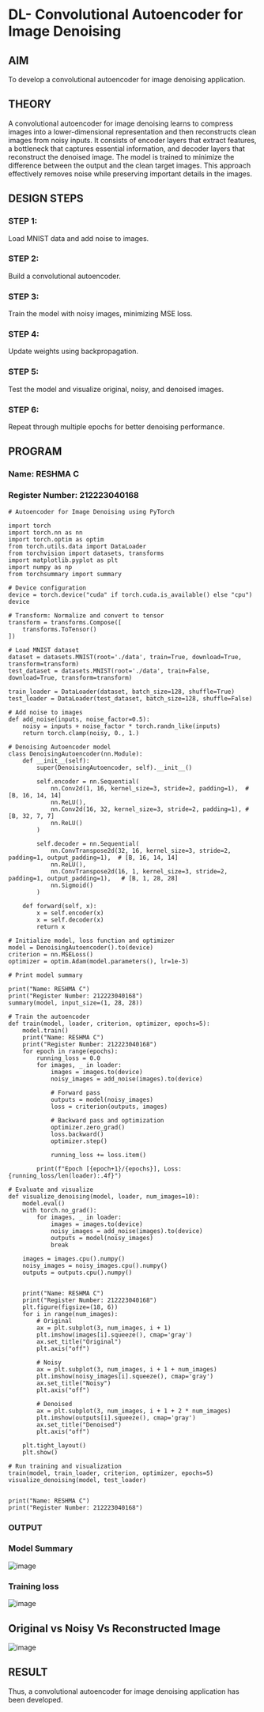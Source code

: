 # DL- Convolutional Autoencoder for Image Denoising

## AIM
To develop a convolutional autoencoder for image denoising application.

## THEORY
A convolutional autoencoder for image denoising learns to compress images into a lower-dimensional representation and then reconstructs clean images from noisy inputs. It consists of encoder layers that extract features, a bottleneck that captures essential information, and decoder layers that reconstruct the denoised image. The model is trained to minimize the difference between the output and the clean target images. This approach effectively removes noise while preserving important details in the images.

## DESIGN STEPS
### STEP 1: 

Load MNIST data and add noise to images.

### STEP 2: 

Build a convolutional autoencoder.

### STEP 3: 

Train the model with noisy images, minimizing MSE loss.

### STEP 4: 

Update weights using backpropagation.

### STEP 5: 

Test the model and visualize original, noisy, and denoised images.

### STEP 6: 

Repeat through multiple epochs for better denoising performance.


## PROGRAM

### Name: RESHMA C

### Register Number: 212223040168

```
# Autoencoder for Image Denoising using PyTorch

import torch
import torch.nn as nn
import torch.optim as optim
from torch.utils.data import DataLoader
from torchvision import datasets, transforms
import matplotlib.pyplot as plt
import numpy as np
from torchsummary import summary

# Device configuration
device = torch.device("cuda" if torch.cuda.is_available() else "cpu")
device

# Transform: Normalize and convert to tensor
transform = transforms.Compose([
    transforms.ToTensor()
])

# Load MNIST dataset
dataset = datasets.MNIST(root='./data', train=True, download=True, transform=transform)
test_dataset = datasets.MNIST(root='./data', train=False, download=True, transform=transform)

train_loader = DataLoader(dataset, batch_size=128, shuffle=True)
test_loader = DataLoader(test_dataset, batch_size=128, shuffle=False)

# Add noise to images
def add_noise(inputs, noise_factor=0.5):
    noisy = inputs + noise_factor * torch.randn_like(inputs)
    return torch.clamp(noisy, 0., 1.)

# Denoising Autoencoder model
class DenoisingAutoencoder(nn.Module):
    def __init__(self):
        super(DenoisingAutoencoder, self).__init__()

        self.encoder = nn.Sequential(
            nn.Conv2d(1, 16, kernel_size=3, stride=2, padding=1),  # [B, 16, 14, 14]
            nn.ReLU(),
            nn.Conv2d(16, 32, kernel_size=3, stride=2, padding=1), # [B, 32, 7, 7]
            nn.ReLU()
        )

        self.decoder = nn.Sequential(
            nn.ConvTranspose2d(32, 16, kernel_size=3, stride=2, padding=1, output_padding=1),  # [B, 16, 14, 14]
            nn.ReLU(),
            nn.ConvTranspose2d(16, 1, kernel_size=3, stride=2, padding=1, output_padding=1),   # [B, 1, 28, 28]
            nn.Sigmoid()
        )

    def forward(self, x):
        x = self.encoder(x)
        x = self.decoder(x)
        return x

# Initialize model, loss function and optimizer
model = DenoisingAutoencoder().to(device)
criterion = nn.MSELoss()
optimizer = optim.Adam(model.parameters(), lr=1e-3)

# Print model summary

print("Name: RESHMA C")
print("Register Number: 212223040168")
summary(model, input_size=(1, 28, 28))

# Train the autoencoder
def train(model, loader, criterion, optimizer, epochs=5):
    model.train()
    print("Name: RESHMA C")
    print("Register Number: 212223040168")
    for epoch in range(epochs):
        running_loss = 0.0
        for images, _ in loader:
            images = images.to(device)
            noisy_images = add_noise(images).to(device)

            # Forward pass
            outputs = model(noisy_images)
            loss = criterion(outputs, images)

            # Backward pass and optimization
            optimizer.zero_grad()
            loss.backward()
            optimizer.step()

            running_loss += loss.item()

        print(f"Epoch [{epoch+1}/{epochs}], Loss: {running_loss/len(loader):.4f}")

# Evaluate and visualize
def visualize_denoising(model, loader, num_images=10):
    model.eval()
    with torch.no_grad():
        for images, _ in loader:
            images = images.to(device)
            noisy_images = add_noise(images).to(device)
            outputs = model(noisy_images)
            break

    images = images.cpu().numpy()
    noisy_images = noisy_images.cpu().numpy()
    outputs = outputs.cpu().numpy()

   
    print("Name: RESHMA C")
    print("Register Number: 212223040168")
    plt.figure(figsize=(18, 6))
    for i in range(num_images):
        # Original
        ax = plt.subplot(3, num_images, i + 1)
        plt.imshow(images[i].squeeze(), cmap='gray')
        ax.set_title("Original")
        plt.axis("off")

        # Noisy
        ax = plt.subplot(3, num_images, i + 1 + num_images)
        plt.imshow(noisy_images[i].squeeze(), cmap='gray')
        ax.set_title("Noisy")
        plt.axis("off")

        # Denoised
        ax = plt.subplot(3, num_images, i + 1 + 2 * num_images)
        plt.imshow(outputs[i].squeeze(), cmap='gray')
        ax.set_title("Denoised")
        plt.axis("off")

    plt.tight_layout()
    plt.show()

# Run training and visualization
train(model, train_loader, criterion, optimizer, epochs=5)
visualize_denoising(model, test_loader)


print("Name: RESHMA C")
print("Register Number: 212223040168")

```

### OUTPUT

### Model Summary

![image](https://github.com/user-attachments/assets/31884f74-20a6-451c-9816-dab5509126b2)


### Training loss

![image](https://github.com/user-attachments/assets/dd9342b0-5f8b-430b-a787-51489dbf2528)

## Original vs Noisy Vs Reconstructed Image


![image](https://github.com/user-attachments/assets/26875e2b-b63f-4510-b560-5ca3c8cfe105)

## RESULT

Thus, a convolutional autoencoder for image denoising application has been developed.
